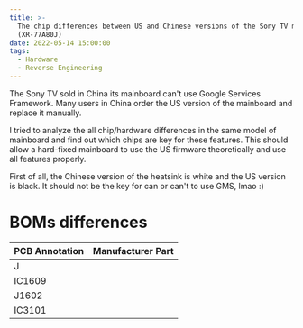 ```yaml
---
title: >-
  The chip differences between US and Chinese versions of the Sony TV mainboard
  (XR-77A80J)
date: 2022-05-14 15:00:00
tags:
  - Hardware
  - Reverse Engineering
---
```


The Sony TV sold in China its mainboard can't use Google Services Framework. Many users in China order the US version of the mainboard and replace it manually.

I tried to analyze the all chip/hardware differences in the same model of mainboard and find out which chips are key for these features. This should allow a hard-fixed mainboard to use the US firmware theoretically and use all features properly.

<!--more-->

First of all, the Chinese version of the heatsink is white and the US version is black. It should not be the key for can or can't to use GMS, lmao :)

# BOMs differences

| PCB Annotation | Manufacturer Part |
| -------------- | ----------------- |
| J              |                   |
| IC1609         |                   |
| J1602          |                   |
| IC3101         |                   |
